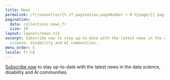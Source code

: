 ```yaml
---
title: News
permalink: /fr/nouvelles/{% if pagination.pageNumber > 0 %}page/{{ pagination.pageNumber }}/{% endif %}
pagination:
  data: collections.news_fr
  size: 10
layout: layouts/news.njk
excerpt: Subscribe now to stay up-to-date with the latest news in the data
  science, disability and AI communities.
menu_order: 5
locale: fr-CA
---
```

[Subscribe now](https://ocadu.us6.list-manage.com/subscribe?u=df09b45913649b12f2a2aef66&id=97ef2e9d6a) to stay up-to-date with the latest news in the data science, disability and AI communities.
